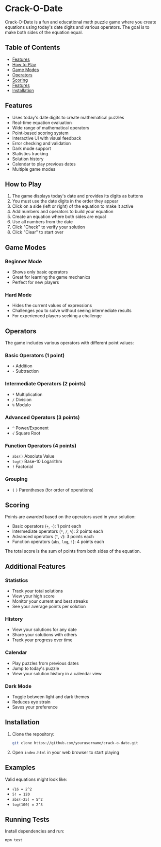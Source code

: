 # Crack-O-Date

Crack-O-Date is a fun and educational math puzzle game where you create equations using today's date digits and various operators. The goal is to make both sides of the equation equal.

## Table of Contents

- [Features](#features)
- [How to Play](#how-to-play)
- [Game Modes](#game-modes)
- [Operators](#operators)
- [Scoring](#scoring)
- [Features](#features)
- [Installation](#installation)

## Features

- Uses today's date digits to create mathematical puzzles
- Real-time equation evaluation
- Wide range of mathematical operators
- Point-based scoring system
- Interactive UI with visual feedback
- Error checking and validation
- Dark mode support
- Statistics tracking
- Solution history
- Calendar to play previous dates
- Multiple game modes

## How to Play

1. The game displays today's date and provides its digits as buttons
2. You must use the date digits in the order they appear
3. Click on a side (left or right) of the equation to make it active
4. Add numbers and operators to build your equation
5. Create an equation where both sides are equal
6. Use all numbers from the date
7. Click "Check" to verify your solution
8. Click "Clear" to start over

## Game Modes

### Beginner Mode
- Shows only basic operators
- Great for learning the game mechanics
- Perfect for new players

### Hard Mode
- Hides the current values of expressions
- Challenges you to solve without seeing intermediate results
- For experienced players seeking a challenge

## Operators

The game includes various operators with different point values:

### Basic Operators (1 point)
- `+` Addition
- `-` Subtraction

### Intermediate Operators (2 points)
- `*` Multiplication
- `/` Division
- `%` Modulo

### Advanced Operators (3 points)
- `^` Power/Exponent
- `√` Square Root

### Function Operators (4 points)
- `abs()` Absolute Value
- `log()` Base-10 Logarithm
- `!` Factorial

### Grouping
- `(` `)` Parentheses (for order of operations)

## Scoring

Points are awarded based on the operators used in your solution:
- Basic operators (`+`, `-`): 1 point each
- Intermediate operators (`*`, `/`, `%`): 2 points each
- Advanced operators (`^`, `√`): 3 points each
- Function operators (`abs`, `log`, `!`): 4 points each

The total score is the sum of points from both sides of the equation.

## Additional Features

### Statistics
- Track your total solutions
- View your high score
- Monitor your current and best streaks
- See your average points per solution

### History
- View your solutions for any date
- Share your solutions with others
- Track your progress over time

### Calendar
- Play puzzles from previous dates
- Jump to today's puzzle
- View your solution history in a calendar view

### Dark Mode
- Toggle between light and dark themes
- Reduces eye strain
- Saves your preference

## Installation

1. Clone the repository:
    ```sh
    git clone https://github.com/yourusername/crack-o-date.git
    ```
2. Open `index.html` in your web browser to start playing

## Examples

Valid equations might look like:
- `√16 = 2^2`
- `5! = 120`
- `abs(-25) = 5^2`
- `log(100) = 2^3`
## Running Tests

Install dependencies and run:

```sh
npm test
```
